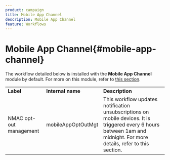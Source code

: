 ```yaml
---
product: campaign
title: Mobile App Channel
description: Mobile App Channel
feature: Workflows
---
```


# Mobile App Channel{#mobile-app-channel}

The workflow detailed below is installed with the **Mobile App Channel** module by default. For more on this module, refer to [this section](../../v8/send/push.md).

<table> 
 <tbody> 
  <tr> 
   <td> <strong>Label</strong><br /> </td> 
   <td> <strong>Internal name</strong><br /> </td> 
   <td> <strong>Description</strong><br /> </td> 
  </tr> 
  <tr> 
   <td> <span class="uicontrol">NMAC opt-out management</span> <br /> </td> 
   <td> <span class="uicontrol">mobileAppOptOutMgt</span> <br /> </td> 
   <td> This workflow updates notification unsubscriptions on mobile devices. It is triggered every 6 hours between 1am and midnight. For more details, refer to this section</a>.<br /> </td> 
  </tr> 
 </tbody> 
</table>

